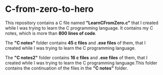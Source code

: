 # C-from-zero-to-hero

This repository contains a C file named **"LearnCFromZero.c"** that I created while I was trying to learn the C programming language. It contains my C notes, which is more than **800 lines of code**.

The **"C notes"** folder contains **45 c files** and **.exe files** of them, that I created while I was trying to learn the C programming language.

The **"C notes2"** folder contains **16 c files** and **.exe files** of them, that I created while I was trying to learn the C programming language.This folder contains the continuation of the files in the **"C notes"** folder.
